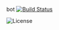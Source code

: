 bot
[![Build Status](https://travis-ci.org/fisherman08/twitterbot.svg?branch=master)](https://travis-ci.org/fisherman08/twitterbot)

![License](http://www.wtfpl.net/wp-content/uploads/2012/12/wtfpl-badge-4.png)